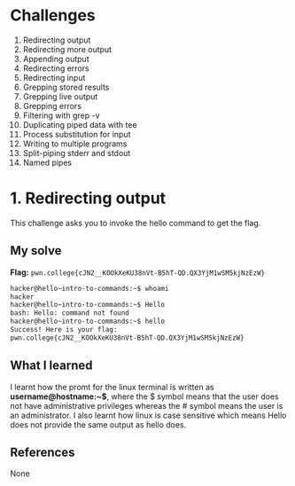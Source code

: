 # Challenges
1. Redirecting output
2. Redirecting more output
3. Appending output
4. Redirecting errors
5. Redirecting input
6. Grepping stored results
7. Grepping live output
8. Grepping errors
9. Filtering with grep -v
10. Duplicating piped data with tee
11. Process substitution for input
12. Writing to multiple programs
13. Split-piping stderr and stdout
14. Named pipes 
   
# 1. Redirecting output
This challenge asks you to invoke the hello command to get the flag.

## My solve
**Flag:** `pwn.college{cJN2__KOOkXeKU38nVt-B5hT-QD.QX3YjM1wSM5kjNzEzW}`
```bash
hacker@hello~intro-to-commands:~$ whoami
hacker
hacker@hello~intro-to-commands:~$ Hello
bash: Hello: command not found
hacker@hello~intro-to-commands:~$ hello
Success! Here is your flag:
pwn.college{cJN2__KOOkXeKU38nVt-B5hT-QD.QX3YjM1wSM5kjNzEzW}
```

## What I learned 
I learnt how the promt for the linux terminal is written as **username@hostname:~$**, where the $ symbol means that the user does not have administrative privileges whereas the # symbol means the user is an administrator. I also learnt how linux is case sensitive which means Hello does not provide the same output as hello does.

## References 
None
